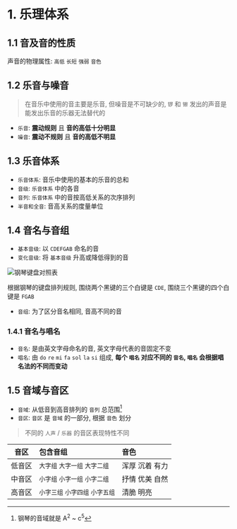 # 1. 乐理体系

## 1.1 音及音的性质
声音的物理属性: `高低` `长短` `强弱` `音色`

## 1.2 乐音与噪音
> 在音乐中使用的音主要是乐音, 但噪音是不可缺少的, `锣` 和 `镲` 发出的声音是能发出乐音的乐器无法替代的

- `乐音`: **震动规则** 且 **音的高低十分明显**
- `噪音`: **震动不规则** 且 **音的高低不明显**

## 1.3 乐音体系
- `乐音体系`: 音乐中使用的基本的乐音的总和
- `音级`: `乐音体系` 中的各音
- `音列`: `乐音体系` 中的音按高低关系的次序排列
- `半音和全音`: 音高关系的度量单位

## 1.4 音名与音组
- `基本音级`: 以 `CDEFGAB` 命名的音
- `变化音级`: 将 `基本音级` 升高或降低得到的音

![钢琴键盘对照表](https://appwk.baidu.com/naapi/doc/view?ih=874&o=png_6_0_0_0_131_1263_629_1263_892.83&iw=1755&ix=0&iy=0&aimw=1755&rn=1&doc_id=a2a1ccaed5bbfd0a795673d1&pn=1&sign=b36625ceb97920b5b434e8aaf04d30a4&type=1&app_ver=2.9.8.2&ua=bd_800_800_IncredibleS_2.9.8.2_2.3.7&bid=1&app_ua=IncredibleS&uid=&cuid=&fr=3&Bdi_bear=WIFI&from=3_10000&bduss=&pid=1&screen=800_800&sys_ver=2.3.7)

根据钢琴的键盘排列规则, 围绕两个黑键的三个白键是 `CDE`, 围绕三个黑键的四个白键是 `FGAB`

- `音组`: 为了区分音名相同, 音高不同的音

### 1.4.1 音名与唱名
- `音名`: 是由英文字母命名的音, 英文字母代表的音固定不变
- `唱名`: 由 `do` `re` `mi` `fa` `sol` `la` `si` 组成, **每个 `唱名` 对应不同的 `音名`, `唱名` 会根据唱名法的不同而变动**

## 1.5 音域与音区
- `音域`: 从低音到高音排列的 `音列` 总范围[^area]
- `音区`: `音区` 是 `音域` 的一部分, 根据 `音色` 划分

> 不同的 `人声` / `乐器` 的音区表现特性不同

音区 | 包含音组 | 音色
--- |:--- |:---
低音区 | `大字组`  `大字一组`  `大字二组` | 浑厚 沉着 有力
中音区 | `小字组`  `小字一组`  `小字二组` | 抒情 优美 自然
高音区 | `小字三组`  `小字四组`  `小字五组` | 清脆 明亮

[^area]: 钢琴的音域就是 A<sup>2</sup> ~ c<sup>5</sup>